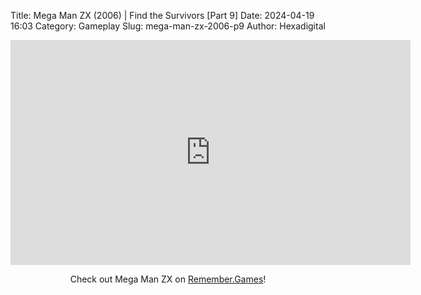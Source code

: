 Title: Mega Man ZX (2006) | Find the Survivors [Part 9]
Date: 2024-04-19 16:03
Category: Gameplay
Slug: mega-man-zx-2006-p9
Author: Hexadigital

<center><iframe src="https://www.youtube.com/embed/YGhY9WLTiEc?feature=oembed" allow="accelerometer; autoplay; encrypted-media; gyroscope; picture-in-picture" width="640" height="360" frameborder="0"></iframe>

Check out Mega Man ZX on [Remember.Games](https://remember.games/game/2297/mega-man-zx/)!</center>